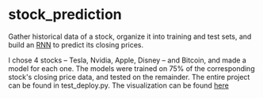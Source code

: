 # stock_prediction

Gather historical data of a stock, organize it into training and test sets, and build an [RNN](https://towardsdatascience.com/illustrated-guide-to-recurrent-neural-networks-79e5eb8049c9) to predict its closing prices.

I chose 4 stocks – Tesla, Nvidia, Apple, Disney – and Bitcoin, and made a model for each one. The models were trained on 75% of the corresponding stock's closing price data, and tested on the remainder. The entire project can be found in test_deploy.py. The visualization can be found [here](https://share.streamlit.io/hzarashid/stock_prediction/main/test_deploy.py) 
